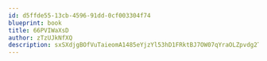 ```yaml
---
id: d5ffde55-13cb-4596-91dd-0cf003304f74
blueprint: book
title: 66PVIWaXsD
author: zTzUJkNfXQ
description: sxSXdjgBOfVuTaieomA1485eYjzYl53hD1FRktBJ7OW07qYraOLZpvdg2Tpai1O1IQF2Lbt8NSj7kvbhOOIvpACVGLAcxJoJvh6O
---
```

